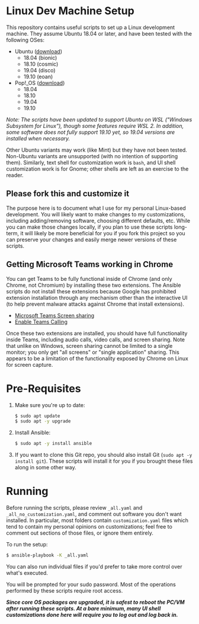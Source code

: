# Linux Dev Machine Setup

This repository contains useful scripts to set up a Linux development machine. They assume Ubuntu 18.04 or later, and have been tested with the following OSes:

- Ubuntu ([download](https://www.ubuntu.com/download/desktop))
  - 18.04 (bionic)
  - 18.10 (cosmic)
  - 19.04 (disco)
  - 19.10 (eoan)
- Pop!_OS ([download](https://system76.com/pop))
  - 18.04
  - 18.10
  - 19.04
  - 19.10

_Note: The scripts have been updated to support Ubuntu on WSL ("Windows Subsystem for Linux"), though some features require WSL 2.
In addition, some software does not fully support 19.10 yet, so 19.04 versions are installed when necessary._

Other Ubuntu variants may work (like Mint) but they have not been tested. Non-Ubuntu variants are unsupported (with no
intention of supporting them). Similarly, text shell for customization work is `bash`, and UI shell customization work is for
Gnome; other shells are left as an exercise to the reader.

## Please fork this and customize it

The purpose here is to document what I use for my personal Linux-based development. You will likely want to make changes
to my customizations, including adding/removing software, choosing different defaults, etc. While you can make those changes
locally, if you plan to use these scripts long-term, it will likely be more beneficial for you if you fork this project so
you can preserve your changes and easily merge newer versions of these scripts.

## Getting Microsoft Teams working in Chrome

You can get Teams to be fully functional inside of Chrome (and only Chrome, not Chromium) by installing these two extensions.
The Ansible scripts do not install these extensions because Google has prohibited extension installation through any
mechanism other than the interactive UI (to help prevent malware attacks against Chrome that install extensions).

- [Microsoft Teams Screen sharing](https://chrome.google.com/webstore/detail/microsoft-teams-screen-sh/dhheiegalgcabbcobinipgmhepkkeidk)
- [Enable Teams Calling](https://chrome.google.com/webstore/detail/enable-teams-calling/ifgnnjhhfdpjpjokajkolhioakajhidc)

Once these two extensions are installed, you should have full functionality inside Teams, including audio calls, video
calls, and screen sharing. Note that unlike on Windows, screen sharing cannot be limited to a single monitor; you only get
"all screens" or "single application" sharing. This appears to be a limitation of the functionality exposed by Chrome on
Linux for screen capture.

# Pre-Requisites

1. Make sure you're up to date:

   ```bash
   $ sudo apt update
   $ sudo apt -y upgrade
   ```

2. Install Ansible:

   ```bash
   $ sudo apt -y install ansible
   ```

3. If you want to clone this Git repo, you should also install Git (`sudo apt -y install git`). These scripts will install it for you if you brought these files along in some other way.

# Running

Before running the scripts, please review `_all.yaml` and `_all_no_customization.yaml`, and comment out software you don't
want installed. In particular, most folders contain `customization.yaml` files which tend to contain my personal opinions on
customizations; feel free to comment out sections of those files, or ignore them entirely.

To run the setup:

```bash
$ ansible-playbook -K _all.yaml
```

You can also run individual files if you'd prefer to take more control over what's executed.

You will be prompted for your sudo password. Most of the operations performed by these scripts require root access.

_**Since core OS packages are upgraded, it is safest to reboot the PC/VM after running these scripts. At a bare minimum,
many UI shell customizations done here will require you to log out and log back in.**_

